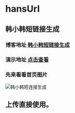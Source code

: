 # hansUrl
## 韩小韩短链接生成
### 博客地址 [韩小韩短链接生成](https://www.vvhan.com/hansurl.html "韩小韩短链接生成")

### 演示地址 [点击查看](https://www.vvhan.com/hansdwz/ "韩小韩短链接生成")

### 先来看看首页图片

![韩小韩短连接生成](https://cdn.jsdelivr.net/gh/githubimg/www.vvhan.com/usr/uploads/2020/04/1849495393.png)

## 上传直接使用。
